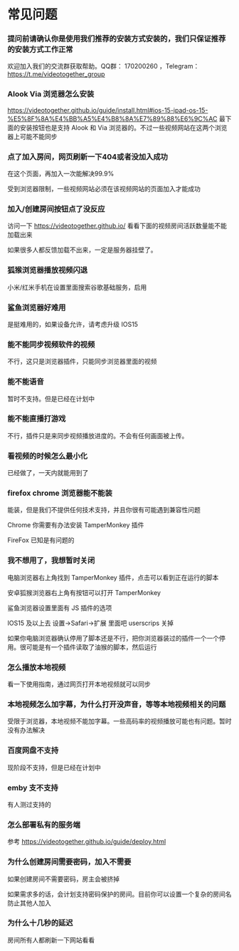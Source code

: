 # 常见问题

### 提问前请确认你是使用我们推荐的安装方式安装的，我们只保证推荐的安装方式工作正常

欢迎加入我们的交流群获取帮助。QQ群： 170200260 ，Telegram：https://t.me/videotogether_group

### Alook Via 浏览器怎么安装


https://videotogether.github.io/guide/install.html#ios-15-ipad-os-15-%E5%8F%8A%E4%BB%A5%E4%B8%8A%E7%89%88%E6%9C%AC
最下面的安装按钮也是支持 Alook 和 Via 浏览器的。不过一些视频网站在这两个浏览器上可能不能同步

### 点了加入房间，网页刷新一下404或者没加入成功

在这个页面，再加入一次能解决99.9%

受到浏览器限制，一些视频网站必须在该视频网站的页面加入才能成功

### 加入/创建房间按钮点了没反应

访问一下 https://videotogether.github.io/ 看看下面的视频房间活跃数量能不能加载出来

如果很多人都反馈加载不出来，一定是服务器挂壁了。

### 狐猴浏览器播放视频闪退

小米/红米手机在设置里面搜索谷歌基础服务，启用

### 鲨鱼浏览器好难用

是挺难用的，如果设备允许，请考虑升级 IOS15

### 能不能同步视频软件的视频

不行，这只是浏览器插件，只能同步浏览器里面的视频

### 能不能语音

暂时不支持。但是已经在计划中

### 能不能直播打游戏

不行，插件只是来同步视频播放进度的。不会有任何画面被上传。

### 看视频的时候怎么最小化

已经做了，一天内就能用到了

### firefox  chrome 浏览器能不能装

能装，但是我们不提供任何技术支持，并且你很有可能遇到兼容性问题

Chrome 你需要有办法安装 TamperMonkey 插件

FireFox 已知是有问题的

### 我不想用了，我想暂时关闭

电脑浏览器右上角找到 TamperMonkey 插件，点击可以看到正在运行的脚本

安卓狐猴浏览器右上角有按钮可以打开 TamperMonkey

鲨鱼浏览器设置里面有 JS 插件的选项

IOS15 及以上去 设置->Safari->扩展 里面吧 userscrips 关掉

如果你电脑浏览器确认停用了脚本还是不行，把你浏览器装过的插件一个一个停用。很可能是有一个插件读取了油猴的脚本，然后运行

### 怎么播放本地视频

看一下使用指南，通过网页打开本地视频就可以同步

### 本地视频怎么加字幕，为什么打开没声音，等等本地视频相关的问题

受限于浏览器，本地视频不能加字幕。一些高码率的视频播放可能也有问题。暂时没有办法解决

### 百度网盘不支持

现阶段不支持，但是已经在计划中

### emby 支不支持

有人测过支持的


### 怎么部署私有的服务端

参考 https://videotogether.github.io/guide/deploy.html

### 为什么创建房间需要密码，加入不需要

如果创建房间不需要密码，房主会被挤掉

如果需求多的话，会计划支持密码保护的房间。目前你可以设置一个复杂的房间名防止其他人加入


### 为什么十几秒的延迟

房间所有人都刷新一下网站看看
